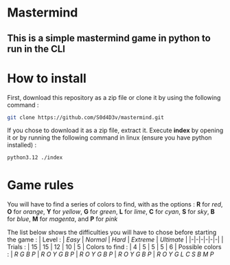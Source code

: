 # Mastermind
## This is a simple mastermind game in python to run in the CLI

# How to install
First, download this repository as a zip file or clone it by using the following command :
```sh
git clone https://github.com/S0d4D3v/mastermind.git
```
If you chose to download it as a zip file, extract it.
Execute **index** by opening it or by running the following command in linux (ensure you have python installed) :
```sh
python3.12 ./index
```

# Game rules
You will have to find a series of colors to find, with as the options :
**R** for *red*, 
**O** for *orange*, 
**Y** for *yellow*, 
**G** for *green*,
**L** for *lime*, 
**C** for *cyan*, 
**S** for *sky*, 
**B** for *blue*,
**M** for *magenta*,
and **P** for *pink*

The list below shows the difficulties you will have to chose before starting the game :
| Level : | *Easy* | *Normal* | *Hard* | *Extreme* | *Ultimate* |
|-|-|-|-|-|-|
| Trials : | 15 | 15 | 12 | 10 | 5
| Colors to find : | 4 | 5 | 5 | 5 | 6
| Possible colors : | *R G B P* | *R O Y G B P* | *R O Y G B P* | *R O Y G B P* | *R O Y G L C S B M P* 